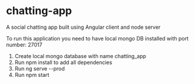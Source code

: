 # chatting-app
A social chatting app built using Angular client and node server


To run this application you need to have local mongo DB installed with port number: 27017

1. Create local mongo database with name chatting_app
2. Run npm install to add all dependencies
3. Run ng serve --prod
4. Run npm start